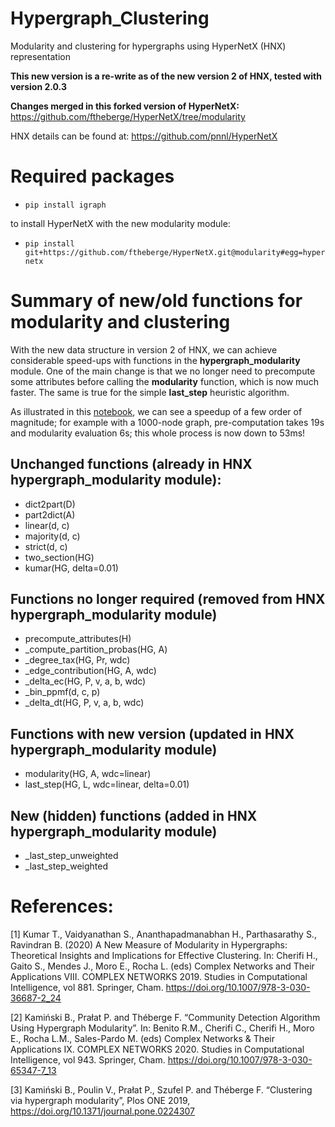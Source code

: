# Hypergraph_Clustering
Modularity and clustering for hypergraphs using HyperNetX (HNX) representation

**This new version is a re-write as of the new version 2 of HNX, tested with version 2.0.3**

**Changes merged in this forked version of HyperNetX:** https://github.com/ftheberge/HyperNetX/tree/modularity

HNX details can be found at: https://github.com/pnnl/HyperNetX

# Required packages

* ```pip install igraph```
  
to install HyperNetX with the new modularity module:
* ```pip install git+https://github.com/ftheberge/HyperNetX.git@modularity#egg=hypernetx```

# Summary of new/old functions for modularity and clustering

With the new data structure in version 2 of HNX, we can achieve considerable speed-ups with functions in the **hypergraph_modularity** module. 
One of the main change is that we no longer need to precompute some attributes before calling the **modularity** function, which is now much faster. 
The same is true for the simple **last_step** heuristic algorithm.

As illustrated in this [notebook](https://github.com/ftheberge/Hypergraph_Clustering/blob/main/Notebooks/Hypergraph_Clustering_HNX2.ipynb), we can see a speedup of a few order of magnitude; 
for example with a 1000-node graph, pre-computation takes 19s and modularity evaluation 6s; this whole process is now down to 53ms!

## Unchanged functions (already in HNX hypergraph_modularity module):

- dict2part(D)
- part2dict(A)
- linear(d, c)
- majority(d, c)
- strict(d, c)
- two_section(HG)
- kumar(HG, delta=0.01)

## Functions no longer required (removed from HNX hypergraph_modularity module)

- precompute_attributes(H)
- _compute_partition_probas(HG, A)
- _degree_tax(HG, Pr, wdc)
- _edge_contribution(HG, A, wdc)
- _delta_ec(HG, P, v, a, b, wdc)
- _bin_ppmf(d, c, p)
- _delta_dt(HG, P, v, a, b, wdc)

## Functions with new version (updated in HNX hypergraph_modularity module)

- modularity(HG, A, wdc=linear)
- last_step(HG, L, wdc=linear, delta=0.01)

## New (hidden) functions (added in HNX hypergraph_modularity module)

- _last_step_unweighted
- _last_step_weighted

# References:

[1] Kumar T., Vaidyanathan S., Ananthapadmanabhan H., Parthasarathy S., Ravindran B. (2020) A New Measure of Modularity in Hypergraphs: Theoretical Insights and Implications for Effective Clustering. In: Cherifi H., Gaito S., Mendes J., Moro E., Rocha L. (eds) Complex Networks and Their Applications VIII. COMPLEX NETWORKS 2019. Studies in Computational Intelligence, vol 881. Springer, Cham. https://doi.org/10.1007/978-3-030-36687-2_24

[2] Kamiński B., Prałat P. and Théberge F. “Community Detection Algorithm Using Hypergraph Modularity”. In: Benito R.M., Cherifi C., Cherifi H., Moro E., Rocha L.M., Sales-Pardo M. (eds) Complex Networks & Their Applications IX. COMPLEX NETWORKS 2020. Studies in Computational Intelligence, vol 943. Springer, Cham. https://doi.org/10.1007/978-3-030-65347-7_13

[3] Kamiński B., Poulin V., Prałat P., Szufel P. and Théberge F. “Clustering via hypergraph modularity”, Plos ONE 2019, https://doi.org/10.1371/journal.pone.0224307

